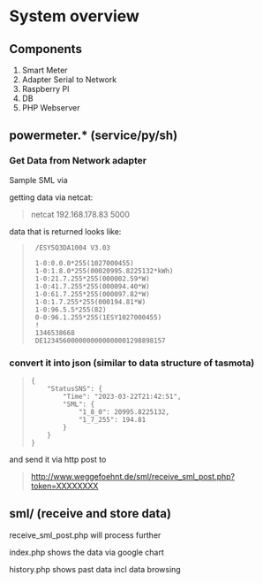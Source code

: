 # System overview

## Components

1. Smart Meter
2. Adapter Serial to Network
3. Raspberry PI
4. DB
5. PHP Webserver
 

## powermeter.* (service/py/sh)

### Get Data from Network adapter

Sample SML via

getting data via netcat:

> netcat 192.168.178.83 5000

data that is returned looks like:

>      /ESY5Q3DA1004 V3.03
>      
>      1-0:0.0.0*255(1027000455)
>      1-0:1.8.0*255(00020995.8225132*kWh)
>      1-0:21.7.255*255(000002.59*W)
>      1-0:41.7.255*255(000094.40*W)
>      1-0:61.7.255*255(000097.82*W)
>      1-0:1.7.255*255(000194.81*W)
>      1-0:96.5.5*255(82)
>      0-0:96.1.255*255(1ESY1027000455)
>      !
>      1346538668
>      DE1234560000000000000001298898157


### convert it into json (similar to data structure of tasmota)

>     {
>         "StatusSNS": {
>             "Time": "2023-03-22T21:42:51",
>             "SML": {
>                 "1_8_0": 20995.8225132,
>                 "1_7_255": 194.81
>             }
>         }
>     }

and send it via http post to

> http://www.weggefoehnt.de/sml/receive_sml_post.php?token=XXXXXXXX

## sml/ (receive and store data)

receive_sml_post.php will process further

index.php shows the data via google chart

history.php shows past data incl data browsing


